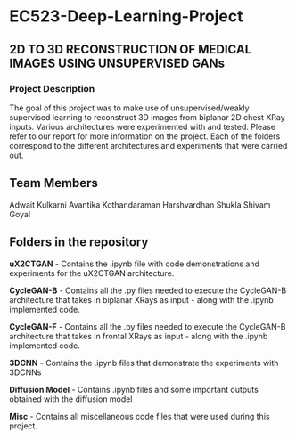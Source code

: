 # EC523-Deep-Learning-Project
## 2D TO 3D RECONSTRUCTION OF MEDICAL IMAGES USING UNSUPERVISED GANs
### Project Description
The goal of this project was to make use of unsupervised/weakly supervised learning to reconstruct 3D images from biplanar 2D chest XRay inputs. Various architectures were experimented with and tested. 
Please refer to our report for more information on the project. Each of the folders correspond to the different architectures and experiments that were carried out.

## Team Members
Adwait Kulkarni
Avantika Kothandaraman
Harshvardhan Shukla
Shivam Goyal

## Folders in the repository
**uX2CTGAN** - Contains the .ipynb file with code demonstrations and experiments for the uX2CTGAN architecture.

**CycleGAN-B** - Contains all the .py files needed to execute the CycleGAN-B architecture that takes in biplanar XRays as input - along with the .ipynb implemented code.

**CycleGAN-F** - Contains all the .py files needed to execute the CycleGAN-B architecture that takes in frontal XRays as input - along with the .ipynb implemented code.

**3DCNN** - Contains the .ipynb files that demonstrate the experiments with 3DCNNs

**Diffusion Model** - Contains .ipynb files and some important outputs obtained with the diffusion model

**Misc** - Contains all miscellaneous code files that were used during this project.


